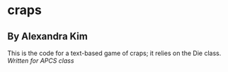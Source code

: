 # craps

## By Alexandra Kim

This is the code for a text-based game of craps; it relies on the Die class. *Written for APCS class*
